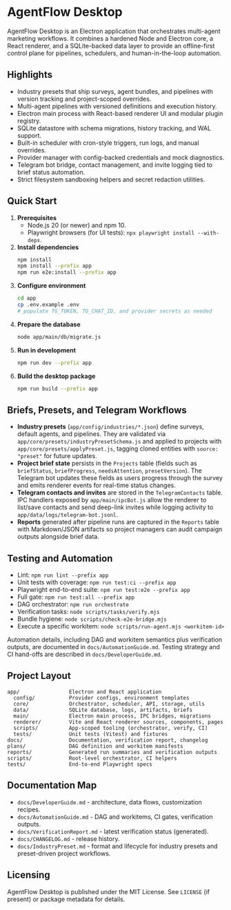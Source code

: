 # AgentFlow Desktop

AgentFlow Desktop is an Electron application that orchestrates multi-agent marketing workflows. It combines a hardened Node and Electron core, a React renderer, and a SQLite-backed data layer to provide an offline-first control plane for pipelines, schedulers, and human-in-the-loop automation.

## Highlights
- Industry presets that ship surveys, agent bundles, and pipelines with version tracking and project-scoped overrides.
- Multi-agent pipelines with versioned definitions and execution history.
- Electron main process with React-based renderer UI and modular plugin registry.
- SQLite datastore with schema migrations, history tracking, and WAL support.
- Built-in scheduler with cron-style triggers, run logs, and manual overrides.
- Provider manager with config-backed credentials and mock diagnostics.
- Telegram bot bridge, contact management, and invite logging tied to brief status automation.
- Strict filesystem sandboxing helpers and secret redaction utilities.

## Quick Start
1. **Prerequisites**
   - Node.js 20 (or newer) and npm 10.
   - Playwright browsers (for UI tests): `npx playwright install --with-deps`.
2. **Install dependencies**
   ```bash
   npm install
   npm install --prefix app
   npm run e2e:install --prefix app
   ```
3. **Configure environment**
   ```bash
   cd app
   cp .env.example .env
   # populate TG_TOKEN, TG_CHAT_ID, and provider secrets as needed
   ```
4. **Prepare the database**
   ```bash
   node app/main/db/migrate.js
   ```
5. **Run in development**
   ```bash
   npm run dev --prefix app
   ```
6. **Build the desktop package**
   ```bash
   npm run build --prefix app
   ```

## Briefs, Presets, and Telegram Workflows
- **Industry presets** (`app/config/industries/*.json`) define surveys, default agents, and pipelines. They are validated via
  `app/core/presets/industryPresetSchema.js` and applied to projects with `app/core/presets/applyPreset.js`, tagging cloned
  entities with `source: "preset"` for future updates.
- **Project brief state** persists in the `Projects` table (fields such as `briefStatus`, `briefProgress`, `needsAttention`,
  `presetVersion`). The Telegram bot updates these fields as users progress through the survey and emits renderer events for
  real-time status changes.
- **Telegram contacts and invites** are stored in the `TelegramContacts` table. IPC handlers exposed by
  `app/main/ipcBot.js` allow the renderer to list/save contacts and send deep-link invites while logging activity to
  `app/data/logs/telegram-bot.jsonl`.
- **Reports** generated after pipeline runs are captured in the `Reports` table with Markdown/JSON artifacts so project managers
  can audit campaign outputs alongside brief data.

## Testing and Automation
- Lint: `npm run lint --prefix app`
- Unit tests with coverage: `npm run test:ci --prefix app`
- Playwright end-to-end suite: `npm run test:e2e --prefix app`
- Full gate: `npm run test:all --prefix app`
- DAG orchestrator: `npm run orchestrate`
- Verification tasks: `node scripts/tasks/verify.mjs`
- Bundle hygiene: `node scripts/check-e2e-bridge.mjs`
- Execute a specific workitem: `node scripts/run-agent.mjs <workitem-id>`

Automation details, including DAG and workitem semantics plus verification outputs, are documented in `docs/AutomationGuide.md`. Testing strategy and CI hand-offs are described in `docs/DeveloperGuide.md`.

## Project Layout
```
app/                Electron and React application
  config/           Provider configs, environment templates
  core/             Orchestrator, scheduler, API, storage, utils
  data/             SQLite database, logs, artifacts, briefs
  main/             Electron main process, IPC bridges, migrations
  renderer/         Vite and React renderer sources, components, pages
  scripts/          App-scoped tooling (orchestrator, verify, CI)
  tests/            Unit tests (Vitest) and fixtures
docs/               Documentation, verification report, changelog
plans/              DAG definition and workitem manifests
reports/            Generated run summaries and verification outputs
scripts/            Root-level orchestrator, CI helpers
tests/              End-to-end Playwright specs
```

## Documentation Map
- `docs/DeveloperGuide.md` - architecture, data flows, customization recipes.
- `docs/AutomationGuide.md` - DAG and workitems, CI gates, verification outputs.
- `docs/VerificationReport.md` - latest verification status (generated).
- `docs/CHANGELOG.md` - release history.
- `docs/IndustryPreset.md` - format and lifecycle for industry presets and preset-driven project workflows.

## Licensing
AgentFlow Desktop is published under the MIT License. See `LICENSE` (if present) or package metadata for details.
